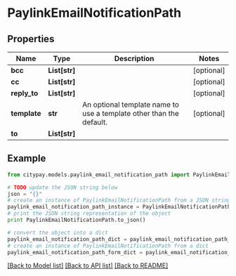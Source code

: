 # PaylinkEmailNotificationPath


## Properties

Name | Type | Description | Notes
------------ | ------------- | ------------- | -------------
**bcc** | **List[str]** |  | [optional] 
**cc** | **List[str]** |  | [optional] 
**reply_to** | **List[str]** |  | [optional] 
**template** | **str** | An optional template name to use a template other than the default. | [optional] 
**to** | **List[str]** |  | 

## Example

```python
from citypay.models.paylink_email_notification_path import PaylinkEmailNotificationPath

# TODO update the JSON string below
json = "{}"
# create an instance of PaylinkEmailNotificationPath from a JSON string
paylink_email_notification_path_instance = PaylinkEmailNotificationPath.from_json(json)
# print the JSON string representation of the object
print PaylinkEmailNotificationPath.to_json()

# convert the object into a dict
paylink_email_notification_path_dict = paylink_email_notification_path_instance.to_dict()
# create an instance of PaylinkEmailNotificationPath from a dict
paylink_email_notification_path_form_dict = paylink_email_notification_path.from_dict(paylink_email_notification_path_dict)
```
[[Back to Model list]](../README.md#documentation-for-models) [[Back to API list]](../README.md#documentation-for-api-endpoints) [[Back to README]](../README.md)


